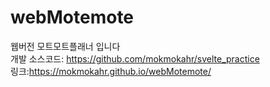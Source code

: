 # webMotemote
웹버전 모트모트플래너 입니다<br/>
개발 소스코드: https://github.com/mokmokahr/svelte_practice<br/>
링크:https://mokmokahr.github.io/webMotemote/
